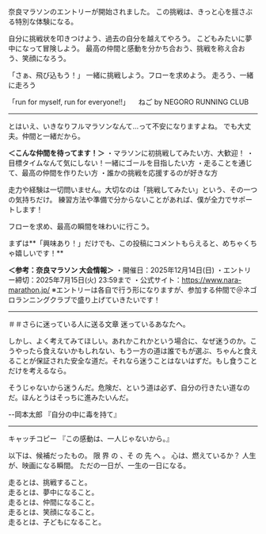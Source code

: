 奈良マラソンのエントリーが開始されました。
この挑戦は、きっと心を揺さぶる特別な体験になる。

自分に挑戦状を叩きつけよう、過去の自分を越えてやろう。
こどもみたいに夢中になって冒険しよう。
最高の仲間と感動を分かち合おう、挑戦を称え合おう、笑顔になろう。

「さぁ、飛び込もう！」
一緒に挑戦しよう。フローを求めよう。
走ろう、一緒に走ろう

「run for myself, run for everyone!!」
　ねご by NEGORO RUNNING CLUB

-----------
とはいえ、いきなりフルマラソンなんて…って不安になりますよね。
でも大丈夫。仲間と一緒だから。

**＜こんな仲間を待ってます！＞**
・マラソンに初挑戦してみたい方、大歓迎！
・目標タイムなんて気にしない！一緒にゴールを目指したい方
・走ることを通じて、最高の仲間を作りたい方
・誰かの挑戦を応援するのが好きな方

走力や経験は一切問いません。大切なのは「挑戦してみたい」という、その一つの気持ちだけ。
練習方法や準備で分からないことがあれば、僕が全力でサポートします！

フローを求め、最高の瞬間を味わいに行こう。

まずは**「興味あり！」だけでも、この投稿にコメントもらえると、めちゃくちゃ嬉しいです！**


**＜参考：奈良マラソン 大会情報＞**
・開催日：2025年12月14日(日)
・エントリー締切：2025年7月15日(火) 23:59まで
・公式サイト：https://www.nara-marathon.jp/
※エントリーは各自で行う形になりますが、参加する仲間で＠ネゴロランニングクラブで盛り上げていきたいです！ 


---
＃＃さらに迷っている人に送る文章
迷っているあなたへ。

しかし、よく考えてみてほしい。あれかこれかという場合に、なぜ迷うのか。こうやったら食えないかもしれない、もう一方の道は誰でもが選ぶ、ちゃんと食えることが保証された安全な道だ。それなら迷うことはないはずだ。もし食うことだけを考えるなら。

そうじゃないから迷うんだ。危険だ、という道は必ず、自分の行きたい道なのだ。ほんとうはそっちに進みたいんだ。

--岡本太郎 『自分の中に毒を持て』


------------
キャッチコピー
『この感動は、一人じゃないから。』


以下は、候補だったもの。
限 界 の 、そ の 先 へ 。
心は、燃えているか？
人生が、映画になる瞬間。
ただの一日が、一生の一日になる。

走るとは、挑戦すること。                 
走るとは、夢中になること。             
走るとは、仲間になること。             
走るとは、笑顔になること。             
走るとは、子どもになること。           